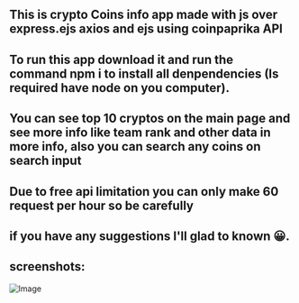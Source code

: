 ## This is crypto Coins info app made with js over express.ejs axios and ejs using coinpaprika API

## To run this app download it and run the command npm i to install all denpendencies (Is required have node on you computer).

## You can see top 10 cryptos on the main page and see more info like team rank and other data in more info, also you can search any coins on search input

## Due to free api limitation you can only make 60 request per hour so be carefully

## if you have any suggestions I'll glad to known 😀.

## screenshots:
![Image](https://github.com/user-attachments/assets/50ebe65f-2a8e-47fd-86fe-5df66a22e319)
